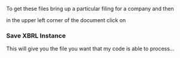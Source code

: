 
To get these files bring up a particular filing for a company and then

in the upper left corner of the document click on

### Save XBRL Instance

This will give you the file you want that my code is able to process...
